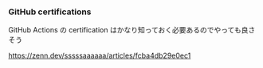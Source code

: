 ### GitHub certifications

GitHub Actions の certification はかなり知っておく必要あるのでやっても良さそう

https://zenn.dev/sssssaaaaaa/articles/fcba4db29e0ec1
